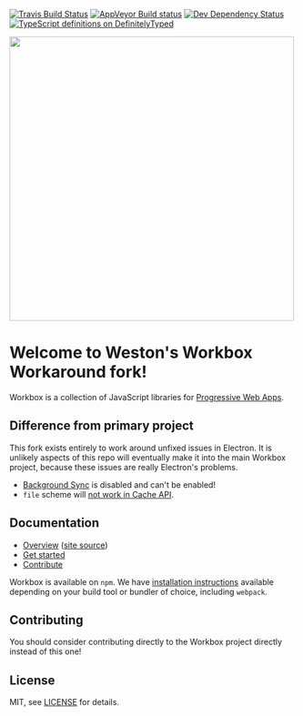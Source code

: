 [![Travis Build Status][travis-image]][travis-url]
[![AppVeyor Build status][appveyor-image]][appveyor-url]
[![Dev Dependency Status][dev-dependency-image]][dev-dependency-url]
[![TypeScript definitions on DefinitelyTyped](https://definitelytyped.org/badges/standard-flat.svg)](https://www.npmjs.com/package/@types/workbox-sw)

<img src='https://user-images.githubusercontent.com/110953/28352645-7a8a66d8-6c0c-11e7-83af-752609e7e072.png' width='500px'/>

# Welcome to Weston's Workbox Workaround fork!

Workbox is a collection of JavaScript libraries for
[Progressive Web Apps](https://developers.google.com/web/progressive-web-apps/).

## Difference from primary project
This fork exists entirely to work around unfixed issues in Electron.  It is unlikely
aspects of this repo will eventually make it into the main Workbox project, because
these issues are really Electron's problems.

* [Background Sync][no-background-sync] is disabled and can't be enabled!
* `file` scheme will [not work in Cache API][no-cache].

## Documentation

* [Overview](https://developers.google.com/web/tools/workbox/) ([site source](https://github.com/google/WebFundamentals/tree/master/src/content/en/tools/workbox))
* [Get started](https://developers.google.com/web/tools/workbox/guides/get-started)
* [Contribute](CONTRIBUTING.md)

Workbox is available on `npm`. We have [installation
instructions](https://developers.google.com/web/tools/workbox/guides/precache-files/)
available depending on your build tool or bundler of choice, including
`webpack`.

## Contributing

You should consider contributing directly to the Workbox project directly instead of this one!

## License

MIT, see [LICENSE](LICENSE) for details.

[npm-url]: https://npmjs.org/package/workbox
[npm-image]: https://badge.fury.io/js/workbox.svg
[travis-url]: https://travis-ci.org/GoogleChrome/workbox
[travis-image]: https://travis-ci.org/GoogleChrome/workbox.svg?branch=master
[appveyor-image]: https://ci.appveyor.com/api/projects/status/4ct8ph4d34c5ifnw?svg=true
[appveyor-url]: https://ci.appveyor.com/project/gauntface/workbox
[dev-dependency-url]: https://david-dm.org/GoogleChrome/workbox?type=dev
[dev-dependency-image]: https://david-dm.org/GoogleChrome/workbox/dev-status.svg

[no-background-sync]: https://github.com/electron/electron/issues/9802
[no-cache]: https://github.com/electron/electron/issues/2831#issuecomment-359707054

